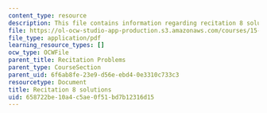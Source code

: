 ```yaml
---
content_type: resource
description: This file contains information regarding recitation 8 solutions.
file: https://ol-ocw-studio-app-production.s3.amazonaws.com/courses/15-053-optimization-methods-in-management-science-spring-2013/658722be10a4c5ae0f51bd7b12316d15_MIT15_053S13_rec08sol.pdf
file_type: application/pdf
learning_resource_types: []
ocw_type: OCWFile
parent_title: Recitation Problems
parent_type: CourseSection
parent_uid: 6f6ab8fe-23e9-d56e-ebd4-0e3310c733c3
resourcetype: Document
title: Recitation 8 solutions
uid: 658722be-10a4-c5ae-0f51-bd7b12316d15
---
```

